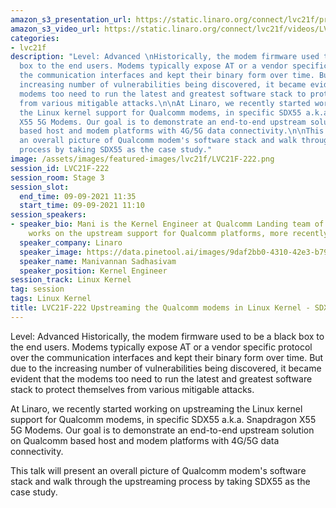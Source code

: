 ```yaml
---
amazon_s3_presentation_url: https://static.linaro.org/connect/lvc21f/presentations/LVC21F-222.pdf
amazon_s3_video_url: https://static.linaro.org/connect/lvc21f/videos/LVC21F-222.mp4
categories:
- lvc21f
description: "Level: Advanced \nHistorically, the modem firmware used to be a black
  box to the end users. Modems typically expose AT or a vendor specific protocol over
  the communication interfaces and kept their binary form over time. But due to the
  increasing number of vulnerabilities being discovered, it became evident that the
  modems too need to run the latest and greatest software stack to protect themselves
  from various mitigable attacks.\n\nAt Linaro, we recently started working on upstreaming
  the Linux kernel support for Qualcomm modems, in specific SDX55 a.k.a. Snapdragon
  X55 5G Modems. Our goal is to demonstrate an end-to-end upstream solution on Qualcomm
  based host and modem platforms with 4G/5G data connectivity.\n\nThis talk will present
  an overall picture of Qualcomm modem's software stack and walk through the upstreaming
  process by taking SDX55 as the case study."
image: /assets/images/featured-images/lvc21f/LVC21F-222.png
session_id: LVC21F-222
session_room: Stage 3
session_slot:
  end_time: 09-09-2021 11:35
  start_time: 09-09-2021 11:10
session_speakers:
- speaker_bio: Mani is the Kernel Engineer at Qualcomm Landing team of Linaro. He
    works on the upstream support for Qualcomm platforms, more recently the modems.
  speaker_company: Linaro
  speaker_image: https://data.pinetool.ai/images/9daf2bb0-4310-42e3-b794-2134b635bf7f.jpeg
  speaker_name: Manivannan Sadhasivam
  speaker_position: Kernel Engineer
session_track: Linux Kernel
tag: session
tags: Linux Kernel
title: LVC21F-222 Upstreaming the Qualcomm modems in Linux Kernel - SDX55 case study
---
```


Level: Advanced 
Historically, the modem firmware used to be a black box to the end users. Modems typically expose AT or a vendor specific protocol over the communication interfaces and kept their binary form over time. But due to the increasing number of vulnerabilities being discovered, it became evident that the modems too need to run the latest and greatest software stack to protect themselves from various mitigable attacks.

At Linaro, we recently started working on upstreaming the Linux kernel support for Qualcomm modems, in specific SDX55 a.k.a. Snapdragon X55 5G Modems. Our goal is to demonstrate an end-to-end upstream solution on Qualcomm based host and modem platforms with 4G/5G data connectivity.

This talk will present an overall picture of Qualcomm modem's software stack and walk through the upstreaming process by taking SDX55 as the case study.